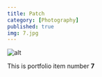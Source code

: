 ```yaml
---
title: Patch
category: [Photography]
published: true
img: 7.jpg
---
```

![alt](/assets/img/portfolio/7.jpg)

This is portfolio item number __7__